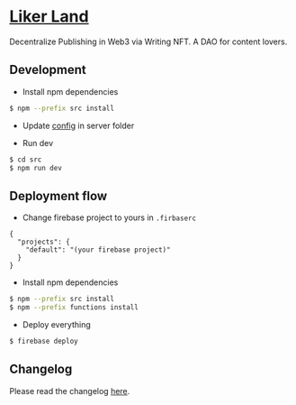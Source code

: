 # [Liker Land](https://liker.land)
Decentralize Publishing in Web3 via Writing NFT. A DAO for content lovers.

## Development

- Install npm dependencies
```bash
$ npm --prefix src install
```

- Update [config](https://github.com/likecoin/liker-land/tree/master/src/server/config) in server folder

- Run dev
```bash
$ cd src
$ npm run dev
```

## Deployment flow

- Change firebase project to yours in `.firbaserc`
```
{
  "projects": {
    "default": "(your firebase project)"
  }
}
```

- Install npm dependencies
```bash
$ npm --prefix src install
$ npm --prefix functions install
```

- Deploy everything
```bash
$ firebase deploy
```

## Changelog
Please read the changelog [here](CHANGELOG.md).
